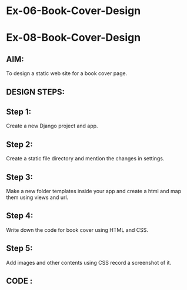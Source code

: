 # Ex-06-Book-Cover-Design
# Ex-08-Book-Cover-Design
## AIM:
To design a static web site for a book cover page.
## DESIGN STEPS:
## Step 1:

Create a new Django project and app.
## Step 2:

Create a static file directory and mention the changes in settings.
## Step 3:

Make a new folder templates inside your app and create a html and map them using views and url.
## Step 4:

Write down the code for book cover using HTML and CSS.
## Step 5:

Add images and other contents using CSS record a screenshot of it.

## CODE :

<!DOCTYPE html>
<html lang="en">
    <head>
         <meta name="viewport" 
         content="width=device-width, initial-scale=1.0">
         <style>

        .bookpage{
            width: 400px;
            height: 600px;
            background-color: #bbe432;
            color:rgb(190, 139, 139);
            margin-left: auto;
            margin-right: auto;
            padding: 20px;
            font-family: 'Franklin Gothic Medium', 'Arial Narrow', Arial, sans-serif;
            background-image: url(/static/images/wave2.png);
            background-size:600px;
        }
            

        .toptext{
            color:rgb(79, 101, 121);

        }

        
        .tophr{
            width:140px;
        }
        .author{
            color: rgb(21, 19, 12);
            display: inline;
            position: relative;
            color:rgb(33, 195, 119);
            top:190px;
            
            font-family:Georgia;
            font-size: medium;
        }
        .booktitle{
            font-family:'Trebuchet MS', 'Lucida Sans Unicode', 'Lucida Grande', 'Lucida Sans', Arial, sans-serif;
            font-size: larger;
            text-align: center;
            position: relative;
            color:rgb(165, 23, 130);
            top: 30px;
        
        }
        .id {
            width:400px;
            position: relative;
            top:180px;
            
        }
        .publisher{
            font-size: medium;
            position: relative;
            top:155px;
            left:330px;
        }
        .edition{
            color:rgb(36, 184, 78);
            font-size: medium;
            font-family: Verdana;
            position:relative;
            top:85px;

        }
        .subtitle{
            font-family:'Segoe UI', Tahoma, Geneva, Verdana, sans-serif;
            font-size: large;
            text-align: center;
            position: relative;
            top:40px;
            color:rgb(95, 18, 18);
        }
        .photo{
            position: relative;
            top: 135px;
            left: 200px;
            width: 100px;
            height: 100px;
            background-size: cover;
        }
        </style>
        <title>Book Cover Page</title>
    </head>
    <body>
        <div class="bookpage">
            <div class="toptext">
                EXPERT INSIGHT
            </div>
            <div class="tophr">
                <hr style="color: rgb(57, 38, 151);">
            </div>
            <div class="booktitle">
                <h1>Responsive Web Design With HTML5 and CSS</h1></div>
            <div class="subtitle">
                Develop future-proof  responsive  websites  using  the  latest  HTML5  and  CSS  Techniques
            </div>
            <div>
        
            <div class="photo">
                <img src="c:\Users\admin\OneDrive\Pictures\images (1).jpeg" width="175" height="140" alt="ben">
            </div>
            <div class="id">
                <hr style="color: rgb(23, 21, 15);">
            </div>
            <div class="author">
               <p><b>JOHN PAUL J</b></p>
            </div>
            <div class="publisher">
                Packt>
            </div>
            <div class="edition">
                <b>THIRD EDITION</b>
            </div>
            
        </div>
    </body>
</html>


## OUTPUT:
![Screenshot 2023-12-25 203038](https://github.com/JOHNSUBIK/Ex-06-Book-Cover-Design/assets/150279319/3f030f6a-9c75-457d-ad85-afb7d00d91cb)



## Result:
  Thus the program to develop a website to display the cover page design of a book is done.
